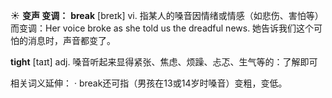 ☀ <span class="category">**变声 变调：**</span>
<span class="vocabulary">**break**</span> [breɪk] 
<span class="definition">vi. 指某人的嗓音因情绪或情感（如悲伤、害怕等）而变调：</span>Her voice broke as she told us the dreadful news. 她告诉我们这个可怕的消息时，声音都变了。

<span class="vocabulary">**tight**</span> [taɪt] 
<span class="definition">adj. 嗓音听起来显得紧张、焦虑、烦躁、忐忑、生气等的：</span>了解即可

相关词义延伸：
· break还可指（男孩在13或14岁时嗓音）变粗，变低。
